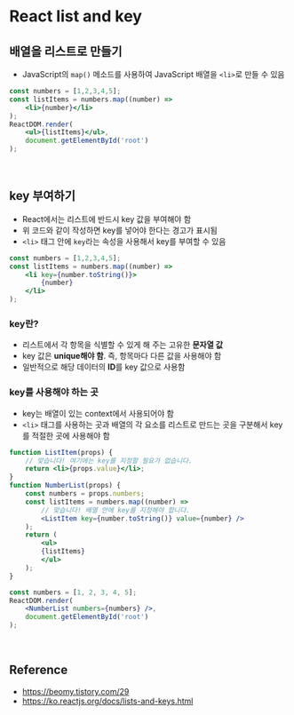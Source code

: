 # React list and key

## 배열을 리스트로 만들기
* JavaScript의 `map()` 메소드를 사용하여 JavaScript 배열을 `<li>`로 만들 수 있음
```jsx
const numbers = [1,2,3,4,5];
const listItems = numbers.map((number) =>
    <li>{number}</li>
);
ReactDOM.render(
    <ul>{listItems}</ul>,
    document.getElementById('root')
);
```

<br>

## key 부여하기
* React에서는 리스트에 반드시 key 값을 부여해야 함
* 위 코드와 같이 작성하면 key를 넣어야 한다는 경고가 표시됨
* `<li>` 태그 안에 `key`라는 속성을 사용해서 key를 부여할 수 있음
```jsx
const numbers = [1,2,3,4,5];
const listItems = numbers.map((number) =>
    <li key={number.toString()}>
        {number}
    </li>
);
```

### key란?
* 리스트에서 각 항목을 식별할 수 있게 해 주는 고유한 **문자열 값**
* key 값은 **unique해야 함**. 즉, 항목마다 다른 값을 사용해야 함
* 일반적으로 해당 데이터의 **ID**를 key 값으로 사용함

### key를 사용해야 하는 곳
* key는 배열이 있는 context에서 사용되어야 함
* `<li>` 태그를 사용하는 곳과 배열의 각 요소를 리스트로 만드는 곳을 구분해서 key를 적절한 곳에 사용해야 함
```jsx
function ListItem(props) {
    // 맞습니다! 여기에는 key를 지정할 필요가 없습니다.
    return <li>{props.value}</li>;
}
function NumberList(props) {
    const numbers = props.numbers;
    const listItems = numbers.map((number) =>
        // 맞습니다! 배열 안에 key를 지정해야 합니다.
        <ListItem key={number.toString()} value={number} />
    );
    return (
        <ul>
        {listItems}
        </ul>
    );
}

const numbers = [1, 2, 3, 4, 5];
ReactDOM.render(
    <NumberList numbers={numbers} />,
    document.getElementById('root')
);
```

<br>

## Reference
* <https://beomy.tistory.com/29>
* <https://ko.reactjs.org/docs/lists-and-keys.html>